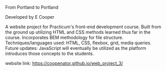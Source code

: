 From Portland to Portland

Developed by E Cooper

A website project for Practicum's front-end development course. Built from the ground up utilizing HTML and CSS methods learned thus far in the course.
Incorporates BEM methodology for file structure.
Techniques/languages used: HTML, CSS, flexbox, grid, media queries.
Future updates: JavaScript will eventually be utilized as the platform introduces those concepts to the students.

website link: https://coopenator.github.io/web_project_3/